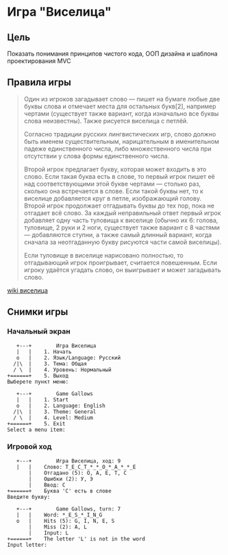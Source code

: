 # Игра "Виселица"

## Цель 
Показать понимания принципов чистого кода, ООП дизайна
и шаблона проектирования MVC

## Правила игры
>Один из игроков загадывает слово — пишет на бумаге любые две буквы слова и отмечает места для остальных букв[2], например чертами (существует также вариант, когда изначально все буквы слова неизвестны). Также рисуется виселица с петлёй.
> 
>Согласно традиции русских лингвистических игр, слово должно быть именем существительным, нарицательным в именительном падеже единственного числа, либо множественного числа при отсутствии у слова формы единственного числа.
> 
>Второй игрок предлагает букву, которая может входить в это слово. Если такая буква есть в слове, то первый игрок пишет её над соответствующими этой букве чертами — столько раз, сколько она встречается в слове. Если такой буквы нет, то к виселице добавляется круг в петле, изображающий голову. Второй игрок продолжает отгадывать буквы до тех пор, пока не отгадает всё слово. За каждый неправильный ответ первый игрок добавляет одну часть туловища к виселице (обычно их 6: голова, туловище, 2 руки и 2 ноги, существует также вариант с 8 частями — добавляются ступни, а также самый длинный вариант, когда сначала за неотгаданную букву рисуются части самой виселицы).
> 
> Если туловище в виселице нарисовано полностью, то отгадывающий игрок проигрывает, считается повешенным. Если игроку удаётся угадать слово, он выигрывает и может загадывать слово.
 

[wiki виселица](https://ru.wikipedia.org/wiki/%D0%92%D0%B8%D1%81%D0%B5%D0%BB%D0%B8%D1%86%D0%B0_%28%D0%B8%D0%B3%D1%80%D0%B0%29)
## Снимки игры
### Начальный экран
````
   +---+		Игра Виселица
   |   |	1. Начать
   o   |	2. Язык/Language: Русский
  /|\  |	3. Тема: Общая
  / \  |	4. Уровень: Нормальный
+======+	5. Выход
Выберете пункт меню:
````
````
   +---+		Game Gallows
   |   |	1. Start
   o   |	2. Language: English
  /|\  |	3. Theme: General
  / \  |	4. Level: Medium
+======+	5. Exit
Select a menu item: 
````
### Игровой ход
````
   +---+		Игра Виселица, ход: 9
   |   |	Слово: Т_Е_С_Т_*_*_О_*_А_*_*_Е
       |	Отгадано (5): О, А, Е, Т, С
       |	Ошибки (2): У, Э
       |	Ввод: С
+======+	Буква 'С' есть в слове
Введите букву: 
````
````
   +---+		Game Gallows, turn: 7
   |   |	Word: *_E_S_*_I_N_G
   o   |	Hits (5): G, I, N, E, S
       |	Miss (2): A, L
       |	Input: L
+======+	The letter 'L' is not in the word
Input letter:
````
